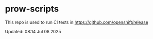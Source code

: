 # prow-scripts

This repo is used to run CI tests in https://github.com/openshift/release

Updated: 08:14 Jul 08 2025
